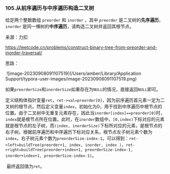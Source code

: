 ### 105.从前序遍历与中序遍历构造二叉树

给定两个整数数组 `preorder` 和 `inorder` ，其中 `preorder` 是二叉树的**先序遍历**， `inorder` 是同一棵树的**中序遍历**，请构造二叉树并返回其根节点。

来源：力扣

https://leetcode.cn/problems/construct-binary-tree-from-preorder-and-inorder-traversal/



思路：

​		![image-20230908091107519](/Users/amber/Library/Application Support/typora-user-images/image-20230908091107519.png)

​	如果`preorderSize`和`inorderSize`如果存在为`NULL`的情况，直接返回`NULL`即可。

​	定义结构体指针变量`ret`，`ret->val=preorder[0]`，因为前序遍历首元素一定为二叉树的根节点。然后定义变量`index`，初始化为0，用于找到中序遍历中根节点的位置。由于二叉树中无重复元素存在，因此当`inorder[index]==preorder[0]`时，`index`就是根节点所在位置。此时，在`inorder`数组中，`[0,index)`下标对应的元素就是根节点的左子树，而`(index, inorderSize)`下标所对应的元素，是根节点的右子树。根据前序遍历和中序遍历下标对应关系，根节点左子树元素个数为`index`，右子树元素个数为`preorderSize-index-1`。可以得到：`ret->left=buildTree(preorder+1, index, inorder, index )`，`ret->right=buildTree(preorder+index+1, preorderSize-index-1, inorder+index+1, preorderSize-index-1)`。	

​	最终返回值为`ret`。